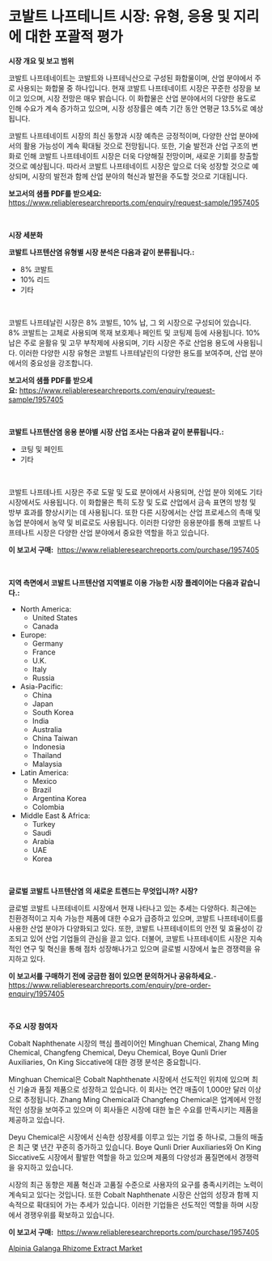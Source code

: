 <p><h1>코발트 나프테니트 시장: 유형, 응용 및 지리에 대한 포괄적 평가</h1></p><p><strong>시장 개요 및 보고 범위</strong></p>
<p><p>코발트 나프테네이트는 코발트와 나프테닉산으로 구성된 화합물이며, 산업 분야에서 주로 사용되는 화합물 중 하나입니다. 현재 코발트 나프테네이트 시장은 꾸준한 성장을 보이고 있으며, 시장 전망은 매우 밝습니다. 이 화합물은 산업 분야에서의 다양한 용도로 인해 수요가 계속 증가하고 있으며, 시장 성장률은 예측 기간 동안 연평균 13.5%로 예상됩니다. </p><p>코발트 나프테네이트 시장의 최신 동향과 시장 예측은 긍정적이며, 다양한 산업 분야에서의 활용 가능성이 계속 확대될 것으로 전망됩니다. 또한, 기술 발전과 산업 구조의 변화로 인해 코발트 나프테네이트 시장은 더욱 다양해질 전망이며, 새로운 기회를 창출할 것으로 예상됩니다. 따라서 코발트 나프테네이트 시장은 앞으로 더욱 성장할 것으로 예상되며, 시장의 발전과 함께 산업 분야의 혁신과 발전을 주도할 것으로 기대됩니다.</p></p>
<p><strong>보고서의 샘플 PDF를 받으세요:</strong> <a href="https://www.reliableresearchreports.com/enquiry/request-sample/1957405">https://www.reliableresearchreports.com/enquiry/request-sample/1957405</a></p>
<p>&nbsp;</p>
<p><strong>시장 세분화</strong></p>
<p><strong>코발트 나프텐산염 유형별 시장 분석은 다음과 같이 분류됩니다.:</strong></p>
<p><ul><li>8% 코발트</li><li>10% 리드</li><li>기타</li></ul></p>
<p>&nbsp;</p>
<p><p>코발트 나프테날린 시장은 8% 코발트, 10% 납, 그 외 시장으로 구성되어 있습니다. 8% 코발트는 고체로 사용되며 목재 보호제나 페인트 및 코팅제 등에 사용됩니다. 10% 납은 주로 윤활유 및 고무 부착제에 사용되며, 기타 시장은 주로 산업용 용도에 사용됩니다. 이러한 다양한 시장 유형은 코발트 나프테날린의 다양한 용도를 보여주며, 산업 분야에서의 중요성을 강조합니다.</p></p>
<p><strong>보고서의 샘플 PDF를 받으세요:</strong>&nbsp;<a href="https://www.reliableresearchreports.com/enquiry/request-sample/1957405">https://www.reliableresearchreports.com/enquiry/request-sample/1957405</a></p>
<p>&nbsp;</p>
<p><strong> 코발트 나프텐산염 응용 분야별 시장 산업 조사는 다음과 같이 분류됩니다.:</strong></p>
<p><ul><li>코팅 및 페인트</li><li>기타</li></ul></p>
<p>&nbsp;</p>
<p><p>코발트 나프테나트 시장은 주로 도말 및 도료 분야에서 사용되며, 산업 분야 외에도 기타 시장에서도 사용됩니다. 이 화합물은 특히 도장 및 도료 산업에서 금속 표면의 방청 및 방부 효과를 향상시키는 데 사용됩니다. 또한 다른 시장에서는 산업 프로세스의 촉매 및 농업 분야에서 농약 및 비료로도 사용됩니다. 이러한 다양한 응용분야를 통해 코발트 나프테나트 시장은 다양한 산업 분야에서 중요한 역할을 하고 있습니다.</p></p>
<p><strong>이 보고서 구매:</strong>&nbsp; <a href="https://www.reliableresearchreports.com/purchase/1957405">https://www.reliableresearchreports.com/purchase/1957405</a></p>
<p>&nbsp;</p>
<p><strong>지역 측면에서 코발트 나프텐산염 지역별로 이용 가능한 시장 플레이어는 다음과 같습니다.:</strong></p>
<p><ul>
    <li>
        North America:
        <ul>
            <li>United States</li>
            <li>Canada</li>
        </ul>
    </li>
    <li>
        Europe:
        <ul>
            <li>Germany</li>
            <li>France</li>
            <li>U.K.</li>
            <li>Italy</li>
            <li>Russia</li>
        </ul>
    </li>
    <li>
        Asia-Pacific:
        <ul>
            <li>China</li>
            <li>Japan</li>
            <li>South Korea</li>
            <li>India</li>
            <li>Australia</li>
            <li>China Taiwan</li>
            <li>Indonesia</li>
            <li>Thailand</li>
            <li>Malaysia</li>
        </ul>
    </li>
    <li>
        Latin America:
        <ul>
            <li>Mexico</li>
            <li>Brazil</li>
            <li>Argentina Korea</li>
            <li>Colombia</li>
        </ul>
    </li>
    <li>
        Middle East & Africa:
        <ul>
            <li>Turkey</li>
            <li>Saudi</li>
            <li>Arabia</li>
            <li>UAE</li>
            <li>Korea</li>
        </ul>
    </li>
    </ul></p>
<p>&nbsp;</p>
<p><strong>글로벌 코발트 나프텐산염 의 새로운 트렌드는 무엇입니까? 시장?</strong></p>
<p><p>글로벌 코발트 나프테네이트 시장에서 현재 나타나고 있는 추세는 다양하다. 최근에는 친환경적이고 지속 가능한 제품에 대한 수요가 급증하고 있으며, 코발트 나프테네이트를 사용한 산업 분야가 다양화되고 있다. 또한, 코발트 나프테네이트의 안전 및 효율성이 강조되고 있어 산업 기업들의 관심을 끌고 있다. 더불어, 코발트 나프테네이트 시장은 지속적인 연구 및 혁신을 통해 점차 성장해나가고 있으며 글로벌 시장에서 높은 경쟁력을 유지하고 있다.</p></p>
<p><strong>이 보고서를 구매하기 전에 궁금한 점이 있으면 문의하거나 공유하세요.</strong>- <a href="https://www.reliableresearchreports.com/enquiry/pre-order-enquiry/1957405">https://www.reliableresearchreports.com/enquiry/pre-order-enquiry/1957405</a></p>
<p>&nbsp;</p>
<p><strong>주요 시장 참여자</strong></p>
<p><p>Cobalt Naphthenate 시장의 핵심 플레이어인 Minghuan Chemical, Zhang Ming Chemical, Changfeng Chemical, Deyu Chemical, Boye Qunli Drier Auxiliaries, On King Siccative에 대한 경쟁 분석은 중요합니다. </p><p>Minghuan Chemical은 Cobalt Naphthenate 시장에서 선도적인 위치에 있으며 최신 기술과 품질 제품으로 성장하고 있습니다. 이 회사는 연간 매출이 1,000만 달러 이상으로 추정됩니다. Zhang Ming Chemical과 Changfeng Chemical은 업계에서 안정적인 성장을 보여주고 있으며 이 회사들은 시장에 대한 높은 수요를 만족시키는 제품을 제공하고 있습니다. </p><p>Deyu Chemical은 시장에서 신속한 성장세를 이루고 있는 기업 중 하나로, 그들의 매출은 최근 몇 년간 꾸준히 증가하고 있습니다. Boye Qunli Drier Auxiliaries와 On King Siccative도 시장에서 활발한 역할을 하고 있으며 제품의 다양성과 품질면에서 경쟁력을 유지하고 있습니다. </p><p>시장의 최근 동향은 제품 혁신과 고품질 수준으로 사용자의 요구를 충족시키려는 노력이 계속되고 있다는 것입니다. 또한 Cobalt Naphthenate 시장은 산업의 성장과 함께 지속적으로 확대되어 가는 추세가 있습니다. 이러한 기업들은 선도적인 역할을 하며 시장에서 경쟁우위를 확보하고 있습니다.</p></p>
<p><strong>이 보고서 구매:</strong>&nbsp;&nbsp;<a href="https://www.reliableresearchreports.com/purchase/1957405">https://www.reliableresearchreports.com/purchase/1957405</a></p>
<p><p><a href="https://artistic-helicopter-ca9.notion.site/Alpinia-Galanga-Rhizome-Extract-Market-Dynamics-2024-2031-Also-about-Its-Market-Trends-Projections-d416bbb835604b26ad1bd24286ecbc47">Alpinia Galanga Rhizome Extract Market</a></p></p>

